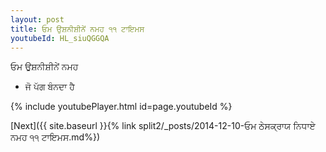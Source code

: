 ```yaml
---
layout: post
title: ਓਮ ਉਸ਼ਨੀਸ਼ੀਨੇਂ ਨਮਹ ੧੧ ਟਾਇਮਸ
youtubeId: HL_siuQGGQA
---
```

 
 
 ਓਮ ਉਸ਼ਨੀਸ਼ੀਨੇਂ ਨਮਹ  
 
 -  ਜੋ ਪੱਗ ਬੰਨਦਾ ਹੈ 
 
  
 
  
 
 
 
 
 
 


{% include youtubePlayer.html id=page.youtubeId %}
 
[Next]({{ site.baseurl }}{% link  split2/_posts/2014-12-10-ਓਮ ਠੇਸਕ੍ਰਾਯ ਨਿਧਾਏ ਨਮਹ ੧੧ ਟਾਇਮਸ.md%})
 
